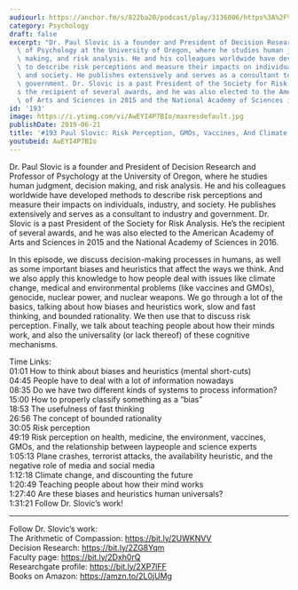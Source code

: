 ```yaml
---
audiourl: https://anchor.fm/s/822ba20/podcast/play/3136006/https%3A%2F%2Fd3ctxlq1ktw2nl.cloudfront.net%2Fproduction%2F2019-4-4%2F14080412-44100-2-894c809365d6e.m4a
category: Psychology
draft: false
excerpt: "Dr. Paul Slovic is a founder and President of Decision Research and Professor\
  \ of Psychology at the University of Oregon, where he studies human judgment, decision\
  \ making, and risk analysis. He and his colleagues worldwide have developed methods\
  \ to describe risk perceptions and measure their impacts on individuals, industry,\
  \ and society. He publishes extensively and serves as a consultant to industry and\
  \ government. Dr. Slovic is a past President of the Society for Risk Analysis. He\u2019\
  s the recipient of several awards, and he was also elected to the American Academy\
  \ of Arts and Sciences in 2015 and the National Academy of Sciences in 2016."
id: '193'
image: https://i.ytimg.com/vi/AwEYI4P7BIo/maxresdefault.jpg
publishDate: 2019-06-21
title: '#193 Paul Slovic: Risk Perception, GMOs, Vaccines, And Climate Change'
youtubeid: AwEYI4P7BIo
---
```

<div class="timelinks">

Dr. Paul Slovic is a founder and President of Decision Research and Professor of Psychology at the University of Oregon, where he studies human judgment, decision making, and risk analysis. He and his colleagues worldwide have developed methods to describe risk perceptions and measure their impacts on individuals, industry, and society. He publishes extensively and serves as a consultant to industry and government. Dr. Slovic is a past President of the Society for Risk Analysis. He’s the recipient of several awards, and he was also elected to the American Academy of Arts and Sciences in 2015 and the National Academy of Sciences in 2016.

In this episode, we discuss decision-making processes in humans, as well as some important biases and heuristics that affect the ways we think. And we also apply this knowledge to how people deal with issues like climate change, medical and environmental problems (like vaccines and GMOs), genocide, nuclear power, and nuclear weapons. We go through a lot of the basics, talking about how biases and heuristics work, slow and fast thinking, and bounded rationality. We then use that to discuss risk perception. Finally, we talk about teaching people about how their minds work, and also the universality (or lack thereof) of these cognitive mechanisms. 

Time Links:  
<time>01:01</time> How to think about biases and heuristics (mental short-cuts)  
<time>04:45</time> People have to deal with a lot of information nowadays                                             
<time>08:35</time> Do we have two different kinds of systems to process information?                                      
<time>15:00</time> How to properly classify something as a “bias”                                                  
<time>18:53</time> The usefulness of fast thinking                                         
<time>26:56</time> The concept of bounded rationality                                    
<time>30:05</time> Risk perception                        
<time>49:19</time> Risk perception on health, medicine, the environment, vaccines, GMOs, and the relationship between laypeople and science experts                 
<time>1:05:13</time> Plane crashes, terrorist attacks, the availability heuristic, and the negative role of media and social media     
<time>1:12:18</time> Climate change, and discounting the future  
<time>1:20:49</time> Teaching people about how their mind works  
<time>1:27:40</time> Are these biases and heuristics human universals?    
<time>1:31:21</time> Follow Dr. Slovic’s work!

---

Follow Dr. Slovic’s work:  
The Arithmetic of Compassion: https://bit.ly/2UWKNVV  
Decision Research: https://bit.ly/2ZG8Yqm  
Faculty page: https://bit.ly/2Dxh0rQ  
Researchgate profile: https://bit.ly/2XP7lFF  
Books on Amazon: https://amzn.to/2L0jUMg
</div>

